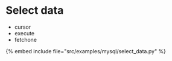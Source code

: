 # Select data

* cursor
* execute
* fetchone

{% embed include file="src/examples/mysql/select_data.py" %}


